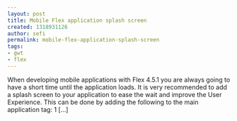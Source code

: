 ```yaml
---
layout: post
title: Mobile Flex application splash screen
created: 1318931126
author: sefi
permalink: mobile-flex-application-splash-screen
tags:
- gwt
- flex
---
```

When developing mobile applications with Flex 4.5.1 you are always going to have a short time until the application loads. It is very recommended to add a splash screen to your application to ease the wait and improve the User Experience. This can be done by adding the following to the main application tag: 1 [...]<img alt="" border="0" src="http://stats.wordpress.com/b.gif?host=flexblackbelt.wordpress.com&blog=5633522&post=520&subd=flexblackbelt&ref=&feed=1" width="1" height="1" />
